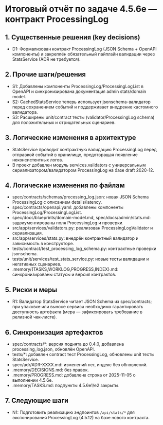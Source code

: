 # Итоговый отчёт по задаче 4.5.6e — контракт ProcessingLog

## 1. Существенные решения (key decisions)
- D1: Формализован контракт ProcessingLog (JSON Schema + OpenAPI компоненты) и закреплён обязательный пайплайн валидации через StatsService (ADR не требуется).

## 2. Прочие шаги/решения
- S1: Добавлены компоненты ProcessingLog/ProcessingLogList в OpenAPI и синхронизирована документация admin stats/domain model.
- S2: CachedStatsService теперь использует jsonschema-валидатор перед сохранением событий и поддерживает внедрение кастомного валидатора.
- S3: Расширены unit/contract тесты (validator/ProcessingLog schema) для положительных и отрицательных сценариев.

## 3. Логические изменения в архитектуре
- StatsService проводит контрактную валидацию ProcessingLog перед отправкой событий в хранилище, предотвращая появление неконсистентных логов.
- В проект добавлен модуль services.validators с универсальным сериализатором/валидатором ProcessingLog на базе draft 2020-12.

## 4. Логические изменения по файлам
- spec/contracts/schemas/processing_log.json: новая JSON Schema ProcessingLog с описанием details/latency.
- spec/contracts/openapi.yaml: добавлены компоненты ProcessingLog/ProcessingLogList.
- spec/docs/blueprints/domain-model.md, spec/docs/admin/stats.md: задокументированы поля ProcessingLog и проверки.
- src/app/services/validators.py: реализован ProcessingLogValidator и сериализация.
- src/app/services/stats.py: внедрён контрактный валидатор и зависимость в конструкторе.
- tests/contract/test_processing_log_schema.py: контрактные проверки jsonschema.
- tests/unit/services/test_stats_service.py: новые тесты валидации и негативных сценариев.
- .memory/{TASKS,WORKLOG,PROGRESS,INDEX}.md: синхронизированы статусы и версия контрактов.

## 5. Риски и меры
- R1: Валидатор StatsService читает JSON Schema из spec/contracts; при упаковке или выносе сервиса необходимо гарантировать доступность артефакта (мера — зафиксировать требование в релизной чек-листе).

## 6. Синхронизация артефактов
- spec/contracts/*: версия поднята до 0.4.0, добавлена processing_log.json, обновлён OpenAPI.
- tests/*: добавлен contract тест ProcessingLog, обновлены unit тесты StatsService.
- spec/adr/ADR-XXXX.md: изменений нет, индекс без обновлений.
- .memory/DECISIONS.md: без правок.
- .memory/PROGRESS.md: добавлена строка от 2025-11-05 о выполнении 4.5.6e.
- .memory/TASKS.md: подпункты 4.5.6e1/e2 закрыты.

## 7. Следующие шаги
- N1: Подготовить реализацию эндпоинтов `/api/stats/*` для экспонирования ProcessingLog (4.5.12) на базе нового контракта.
